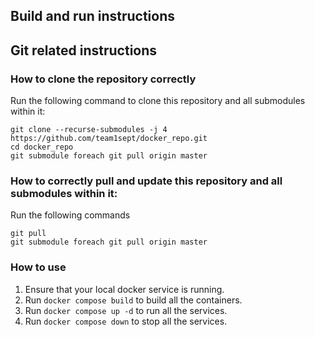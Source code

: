 ## Build and run instructions

## Git related instructions
### How to clone the repository correctly
Run the following command to clone this repository and all submodules within it:
```
git clone --recurse-submodules -j 4 https://github.com/team1sept/docker_repo.git
cd docker_repo
git submodule foreach git pull origin master
```

### How to correctly pull and update this repository and all submodules within it:
Run the following commands
```
git pull
git submodule foreach git pull origin master
```

### How to use
1. Ensure that your local docker service is running.
2. Run `docker compose build` to build all the containers.
2. Run `docker compose up -d` to run all the services.
3. Run `docker compose down` to stop all the services.
